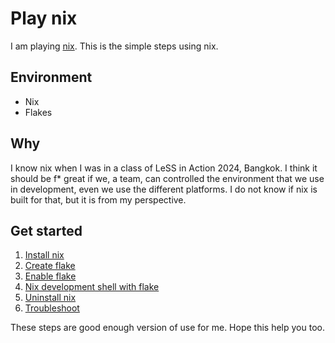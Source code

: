 # Play nix

I am playing [nix](https://nixos.org/). This is the simple steps using nix.

## Environment

* Nix
* Flakes

## Why

I know nix when I was in a class of LeSS in Action 2024, Bangkok. I think it should be f* great if we, a team, can controlled the environment that we use in development, even we use the different platforms. I do not know if nix is built for that, but it is from my perspective.

## Get started

1. [Install nix](./install_nix.md)
2. [Create flake](./create_flake.md)
3. [Enable flake](./enable_flake.md)
4. [Nix development shell with flake](./nix_dev_with_flake.md)
5. [Uninstall nix](./uninstall_nix.md)
6. [Troubleshoot](./troubleshoot.md)

These steps are good enough version of use for me. Hope this help you too.
